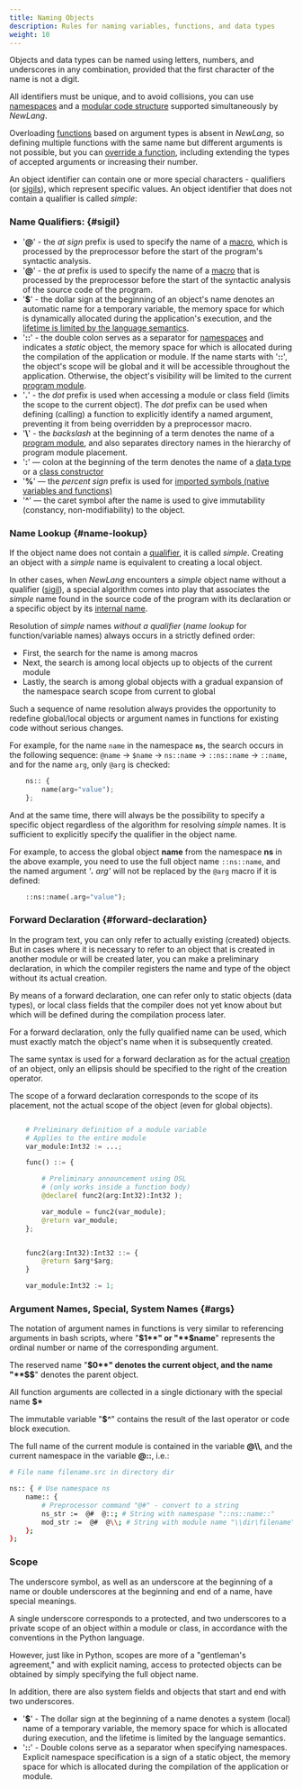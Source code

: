```yaml
---
title: Naming Objects
description: Rules for naming variables, functions, and data types
weight: 10
---
```


Objects and data types can be named using letters, numbers, and underscores in any combination, provided that the first character of the name is not a digit.

All identifiers must be unique, and to avoid collisions, you can use [namespaces](/docs/syntax/namespace/) and a [modular code structure](/docs/syntax/modules/) supported simultaneously by *NewLang*.

Overloading [functions](/docs/types/funcs/) based on argument types is absent in *NewLang*, so defining multiple functions with the same name but different arguments is not possible, but you can [override a function](/docs/types/funcs/), including extending the types of accepted arguments or increasing their number.

An object identifier can contain one or more special characters - qualifiers (or [sigils](https://en.wikipedia.org/wiki/Sigil_(computer_programming))), which represent specific values.
An object identifier that does not contain a qualifier is called *simple*:

### Name Qualifiers: {#sigil}
- '**@**' - the *at sign* prefix is used to specify the name of a [macro](/docs/syntax/macros/), which is processed by the preprocessor before the start of the program's syntactic analysis.
- '**@**' - the *at* prefix is used to specify the name of a [macro](/docs/syntax/macros/) that is processed by the preprocessor before the start of the syntactic analysis of the source code of the program.
- '**$**' - the dollar sign at the beginning of an object's name denotes an automatic name for a temporary variable, the memory space for which is dynamically allocated during the application's execution, and the [lifetime is limited by the language semantics](/docs/syntax/memory/).
- '**::**' - the double colon serves as a separator for [namespaces](/docs/syntax/namespace/) and indicates a *static* object, the memory space for which is allocated during the compilation of the application or module. If the name starts with '**::**', the object's scope will be global and it will be accessible throughout the application. Otherwise, the object's visibility will be limited to the current [program module](/docs/syntax/modules/).
- '**.**' - the *dot* prefix is used when accessing a module or class field (limits the scope to the current object). The *dot* prefix can be used when defining (calling) a function to explicitly identify a named argument, preventing it from being overridden by a preprocessor macro.
- '**\\**' - the *backslash* at the beginning of a term denotes the name of a [program module](/docs/syntax/modules/), and also separates directory names in the hierarchy of program module placement.
- '**:**' — colon at the beginning of the term denotes the name of a [data type](/docs/types/) or a [class constructor](/docs/types/class/)
- '**%**' — the *percent sign* prefix is used for [imported symbols (native variables and functions)](/docs/types/native/)
- '**^**' — the caret symbol after the name is used to give immutability (constancy, non-modifiability) to the object.

### Name Lookup {#name-lookup}
If the object name does not contain a [qualifier](/docs/syntax/naming/#sigil), it is called *simple*. Creating an object with a *simple* name is equivalent to creating a local object.

In other cases, when *NewLang* encounters a *simple* object name without a qualifier ([sigil](https://en.wikipedia.org/wiki/Sigil_(computer_programming))), a special algorithm comes into play that associates the *simple* name found in the source code of the program with its declaration or a specific object by its [internal name](/docs/arch/mangling/).

Resolution of *simple* names *without a qualifier* (*name lookup* for function/variable names) always occurs in a strictly defined order:
- First, the search for the name is among macros
- Next, the search is among local objects up to objects of the current module
- Lastly, the search is among global objects with a gradual expansion of the namespace search scope from current to global

Such a sequence of name resolution always provides the opportunity to redefine global/local objects or argument names in functions for existing code without serious changes.

For example, for the name `name` in the namespace **`ns`**, the search occurs in the following sequence:
`@name` -> `$name` -> `ns::name` -> `::ns::name` -> `::name`,
and for the name `arg`, only `@arg` is checked:
```python
    ns:: {
        name(arg="value");
    };
```

And at the same time, there will always be the possibility to specify a specific object regardless of the algorithm for resolving *simple* names. It is sufficient to explicitly specify the qualifier in the object name.

For example, to access the global object **name** from the namespace **ns** in the above example, you need to use the full object name `::ns::name`, and the named argument *'**.** arg'* will not be replaced by the `@arg` macro if it is defined:
```python
    ::ns::name(.arg="value");
```

### Forward Declaration {#forward-declaration}
In the program text, you can only refer to actually existing (created) objects. 
But in cases where it is necessary to refer to an object that is created in another module or will be created later, 
you can make a preliminary declaration, in which the compiler registers the name and type of the object without its actual creation.

By means of a forward declaration, one can refer only to static objects (data types), or local class fields that the compiler does not yet know about but which will be defined during the compilation process later.

For a forward declaration, only the fully qualified name can be used, which must exactly match the object's name when it is subsequently created.

The same syntax is used for a forward declaration as for the actual [creation](/docs/ops/create/) of an object, only an ellipsis should be specified to the right of the creation operator.


The scope of a forward declaration corresponds to the scope of its placement, not the actual scope of the object (even for global objects).
```python

    # Preliminary definition of a module variable
    # Applies to the entire module
    var_module:Int32 := ...;

    func() ::= {

        # Preliminary announcement using DSL
        # (only works inside a function body)
        @declare( func2(arg:Int32):Int32 );

        var_module = func2(var_module);
        @return var_module;
    };


    func2(arg:Int32):Int32 ::= {
        @return $arg*$arg;
    }

    var_module:Int32 := 1;
```


### Argument Names, Special, System Names {#args}
The notation of argument names in functions is very similar to referencing arguments in bash scripts, where "**$1**" or "**$name**" represents the ordinal number or name of the corresponding argument.

The reserved name "**$0**" denotes the current object, and the name "**$$**" denotes the parent object.

All function arguments are collected in a single dictionary with the special name **$\***

The immutable variable "**$^**" contains the result of the last operator or code block execution.

The full name of the current module is contained in the variable **@\\\\**, and the current namespace in the variable **@::**, i.e.:
```bash
# File name filename.src in directory dir

ns:: { # Use namespace ns
    name:: {
        # Preprocessor command "@#" - convert to a string
        ns_str :=  @#  @::; # String with namespase "::ns::name::"
        mod_str :=  @#  @\\; # String with module name "\\dir\filename"
    };
};
```

### Scope

The underscore symbol, as well as an underscore at the beginning of a name or double underscores at the beginning and end of a name, have special meanings.

A single underscore corresponds to a protected, and two underscores to a private scope of an object within a module or class, in accordance with the conventions in the Python language.

However, just like in Python, scopes are more of a "gentleman's agreement," and with explicit naming, access to protected objects can be obtained by simply specifying the full object name.

In addition, there are also system fields and objects that start and end with two underscores.

- '**$**' - The dollar sign at the beginning of a name denotes a system (local) name of a temporary variable, 
the memory space for which is allocated during execution, and the lifetime is limited by the language semantics.
- '**::**' - Double colons serve as a separator when specifying namespaces. 
Explicit namespace specification is a sign of a static object, the memory space for which is allocated during the compilation 
of the application or module. 